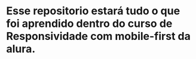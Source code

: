 # Esse repositorio estará tudo o que foi aprendido dentro do curso de Responsividade com mobile-first da alura.

